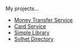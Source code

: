 My projects...

* [Money Transfer Service](https://www.ahoque.org/money-transfer-service)
* [Card Service](https://www.ahoque.org/card-service)
* [Simple Library](https://www.ahoque.org/simple-library)
* [Sylhet Directory](https://github.com/ahoqueali/sylhetdirectory.github.io/)
